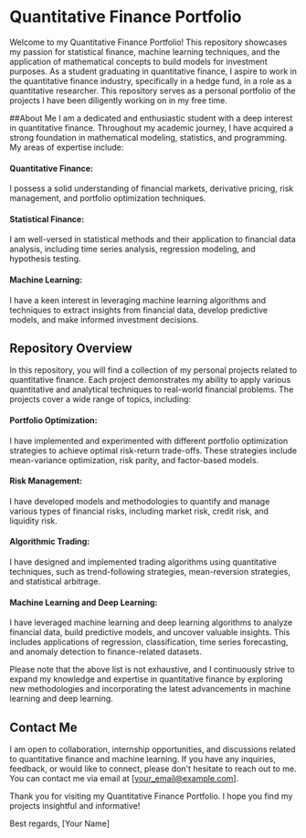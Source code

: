 # Quantitative Finance Portfolio
Welcome to my Quantitative Finance Portfolio! This repository showcases my passion for statistical finance, machine learning techniques, and the application of mathematical concepts to build models for investment purposes. As a student graduating in quantitative finance, I aspire to work in the quantitative finance industry, specifically in a hedge fund, in a role as a quantitative researcher. This repository serves as a personal portfolio of the projects I have been diligently working on in my free time.

##About Me
I am a dedicated and enthusiastic student with a deep interest in quantitative finance. Throughout my academic journey, I have acquired a strong foundation in mathematical modeling, statistics, and programming. My areas of expertise include:

#### Quantitative Finance: 
I possess a solid understanding of financial markets, derivative pricing, risk management, and portfolio optimization techniques.
#### Statistical Finance: 
I am well-versed in statistical methods and their application to financial data analysis, including time series analysis, regression modeling, and hypothesis testing.
#### Machine Learning: 
I have a keen interest in leveraging machine learning algorithms and techniques to extract insights from financial data, develop predictive models, and make informed investment decisions.
## Repository Overview
In this repository, you will find a collection of my personal projects related to quantitative finance. Each project demonstrates my ability to apply various quantitative and analytical techniques to real-world financial problems. The projects cover a wide range of topics, including:

#### Portfolio Optimization: 
I have implemented and experimented with different portfolio optimization strategies to achieve optimal risk-return trade-offs. These strategies include mean-variance optimization, risk parity, and factor-based models.
#### Risk Management: 
I have developed models and methodologies to quantify and manage various types of financial risks, including market risk, credit risk, and liquidity risk.
#### Algorithmic Trading: 
I have designed and implemented trading algorithms using quantitative techniques, such as trend-following strategies, mean-reversion strategies, and statistical arbitrage.
#### Machine Learning and Deep Learning: 
I have leveraged machine learning and deep learning algorithms to analyze financial data, build predictive models, and uncover valuable insights. This includes applications of regression, classification, time series forecasting, and anomaly detection to finance-related datasets.

Please note that the above list is not exhaustive, and I continuously strive to expand my knowledge and expertise in quantitative finance by exploring new methodologies and incorporating the latest advancements in machine learning and deep learning.

## Contact Me
I am open to collaboration, internship opportunities, and discussions related to quantitative finance and machine learning. If you have any inquiries, feedback, or would like to connect, please don't hesitate to reach out to me. You can contact me via email at [your_email@example.com].

Thank you for visiting my Quantitative Finance Portfolio. I hope you find my projects insightful and informative!

Best regards,
[Your Name]
